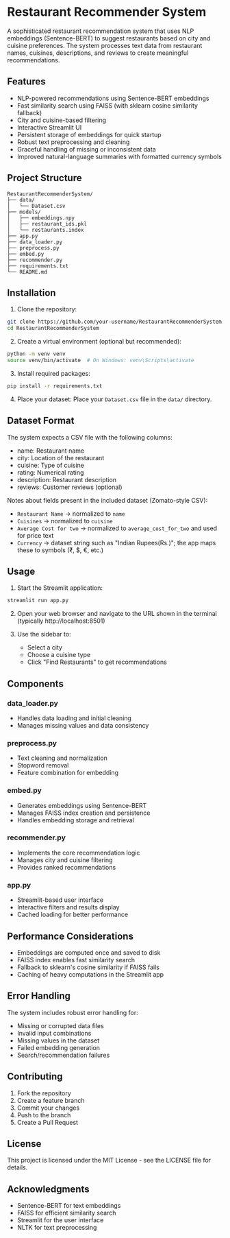 # Restaurant Recommender System

A sophisticated restaurant recommendation system that uses NLP embeddings (Sentence-BERT) to suggest restaurants based on city and cuisine preferences. The system processes text data from restaurant names, cuisines, descriptions, and reviews to create meaningful recommendations.

## Features

- NLP-powered recommendations using Sentence-BERT embeddings
- Fast similarity search using FAISS (with sklearn cosine similarity fallback)
- City and cuisine-based filtering
- Interactive Streamlit UI
- Persistent storage of embeddings for quick startup
- Robust text preprocessing and cleaning
- Graceful handling of missing or inconsistent data
- Improved natural-language summaries with formatted currency symbols

## Project Structure

```
RestaurantRecommenderSystem/
├── data/
│   └── Dataset.csv
├── models/
│   ├── embeddings.npy
│   ├── restaurant_ids.pkl
│   └── restaurants.index
├── app.py
├── data_loader.py
├── preprocess.py
├── embed.py
├── recommender.py
├── requirements.txt
└── README.md
```

## Installation

1. Clone the repository:
```bash
git clone https://github.com/your-username/RestaurantRecommenderSystem.git
cd RestaurantRecommenderSystem
```

2. Create a virtual environment (optional but recommended):
```bash
python -m venv venv
source venv/bin/activate  # On Windows: venv\Scripts\activate
```

3. Install required packages:
```bash
pip install -r requirements.txt
```



4. Place your dataset:
Place your `Dataset.csv` file in the `data/` directory.

## Dataset Format

The system expects a CSV file with the following columns:
- name: Restaurant name
- city: Location of the restaurant
- cuisine: Type of cuisine
- rating: Numerical rating
- description: Restaurant description
- reviews: Customer reviews (optional)

Notes about fields present in the included dataset (Zomato-style CSV):
- `Restaurant Name` -> normalized to `name`
- `Cuisines` -> normalized to `cuisine`
- `Average Cost for two` -> normalized to `average_cost_for_two` and used for price text
- `Currency` -> dataset string such as "Indian Rupees(Rs.)"; the app maps these to symbols (₹, $, €, etc.)

## Usage

1. Start the Streamlit application:
```bash
streamlit run app.py
```

2. Open your web browser and navigate to the URL shown in the terminal (typically http://localhost:8501)

3. Use the sidebar to:
   - Select a city
   - Choose a cuisine type
   - Click "Find Restaurants" to get recommendations

## Components

### data_loader.py
- Handles data loading and initial cleaning
- Manages missing values and data consistency

### preprocess.py
- Text cleaning and normalization
- Stopword removal
- Feature combination for embedding

### embed.py
- Generates embeddings using Sentence-BERT
- Manages FAISS index creation and persistence
- Handles embedding storage and retrieval

### recommender.py
- Implements the core recommendation logic
- Manages city and cuisine filtering
- Provides ranked recommendations


### app.py
- Streamlit-based user interface
- Interactive filters and results display
- Cached loading for better performance


## Performance Considerations

- Embeddings are computed once and saved to disk
- FAISS index enables fast similarity search
- Fallback to sklearn's cosine similarity if FAISS fails
- Caching of heavy computations in the Streamlit app


## Error Handling

The system includes robust error handling for:
- Missing or corrupted data files
- Invalid input combinations
- Missing values in the dataset
- Failed embedding generation
- Search/recommendation failures

## Contributing

1. Fork the repository
2. Create a feature branch
3. Commit your changes
4. Push to the branch
5. Create a Pull Request

## License

This project is licensed under the MIT License - see the LICENSE file for details.

## Acknowledgments

- Sentence-BERT for text embeddings
- FAISS for efficient similarity search
- Streamlit for the user interface
- NLTK for text preprocessing
